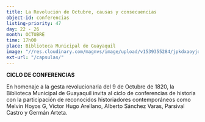 ```yaml
---
title: La Revolución de Octubre, causas y consecuencias
object-id: conferencias
listing-priority: 47
day: 22 - 26
month: OCTUBRE
time: 17h00
place: Biblioteca Municipal de Guayaquil
image: "//res.cloudinary.com/magnvs/image/upload/v1539355284/jpkdxaoyjdjmjd187m9d.jpg"
ext-url: "/capsulas/"
---
```

**CICLO DE CONFERENCIAS**

En homenaje a la gesta revolucionaria del 9 de Octubre de 1820, la Biblioteca Municipal de Guayaquil invita al ciclo de conferencias de historia con la participación de reconocidos historiadores contemporáneos como Melvin Hoyos G, Víctor Hugo Arellano, Alberto Sánchez Varas, Parsival Castro y Germán Arteta.
